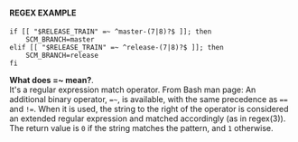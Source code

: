 #### REGEX EXAMPLE

```
if [[ "$RELEASE_TRAIN" =~ ^master-(7|8)?$ ]]; then
    SCM_BRANCH=master
elif [[ "$RELEASE_TRAIN" =~ ^release-(7|8)?$ ]]; then
    SCM_BRANCH=release
fi
```

**What does =~ mean?**.   
It's a regular expression match operator.
From Bash man page:
An additional binary operator, `=~`, is available, with the same precedence as `==` and `!=`.  When it is used, the string to the right of the operator is considered an extended regular 
expression and matched accordingly (as in regex(3)). The return value is `0` if the string matches the pattern, and `1` otherwise.  


